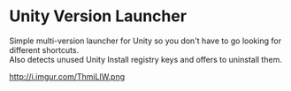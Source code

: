<h1>Unity Version Launcher</h1>
Simple multi-version launcher for Unity so you don't have to go looking for different shortcuts.<br/>
Also detects unused Unity Install registry keys and offers to uninstall them.<br/>

<img>http://i.imgur.com/ThmiLIW.png</img>